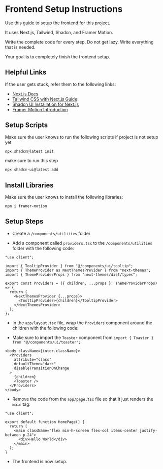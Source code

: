 # Frontend Setup Instructions

Use this guide to setup the frontend for this project.

It uses Next.js, Tailwind, Shadcn, and Framer Motion.

Write the complete code for every step. Do not get lazy. Write everything that is needed.

Your goal is to completely finish the frontend setup.

## Helpful Links

If the user gets stuck, refer them to the following links:

- [Next.js Docs](https://nextjs.org/docs)
- [Tailwind CSS with Next.js Guide](https://tailwindcss.com/docs/guides/nextjs)
- [Shadcn UI Installation for Next.js](https://ui.shadcn.com/docs/installation/next)
- [Framer Motion Introduction](https://www.framer.com/motion/introduction/)



## Setup Scripts

Make sure the user knows to run the following scripts if project is not setup yet

```bash
npx shadcn@latest init
```
make sure to run this step

```bash
npx shadcn-ui@latest add
```

## Install Libraries

Make sure the user knows to install the following libraries:

```bash
npm i framer-motion
```

## Setup Steps

- Create a `/components/utilities` folder

- Add a component called `providers.tsx` to the `/components/utilities` folder with the following code:

```tsx
"use client";

import { TooltipProvider } from "@/components/ui/tooltip";
import { ThemeProvider as NextThemesProvider } from "next-themes";
import { ThemeProviderProps } from "next-themes/dist/types";

export const Providers = ({ children, ...props }: ThemeProviderProps) => {
  return (
    <NextThemesProvider {...props}>
      <TooltipProvider>{children}</TooltipProvider>
    </NextThemesProvider>
  );
};
```

- In the `app/layout.tsx` file, wrap the `Providers` component around the children with the following code:

- Make sure to import the `Toaster` component from `import { Toaster } from "@/components/ui/toaster";`

```tsx
<body className={inter.className}>
  <Providers
    attribute="class"
    defaultTheme="dark"
    disableTransitionOnChange
  >
    {children}
    <Toaster />
  </Providers>
</body>
```

- Remove the code from the `app/page.tsx` file so that it just renders the `main` tag:

```tsx
"use client";

export default function HomePage() {
  return (
    <main className="flex min-h-screen flex-col items-center justify-between p-24">
      <div>Hello World</div>
    </main>
  );
}
```

- The frontend is now setup.
